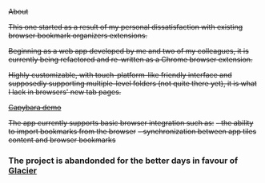  ~~About~~

~~This one started as a result of my personal dissatisfaction with existing browser bookmark organizers extensions.~~

~~Beginning as a web app developed by me and two of my colleagues, it is currently being refactored and re-written as a Chrome browser extension.~~

~~Highly customizable, with touch-platform-like friendly interface and supposedly supporting multiple-level folders (not quite there yet), it is what I lack in browsers' new tab pages.~~

~~[Capybara demo](https://youtu.be/0RdaOPMI_BA)~~

~~The app currently supports basic browser integration such as:~~
~~- the ability to import bookmarks from the browser~~
~~- synchronization between app tiles content and browser bookmarks~~

### The project is abandonded for the better days in favour of [Glacier](https://github.com/Kirshach/Glacier) 
